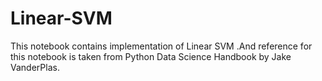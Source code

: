 # Linear-SVM
This notebook contains implementation of Linear SVM .And reference for this notebook is taken from Python Data Science Handbook by Jake VanderPlas.
